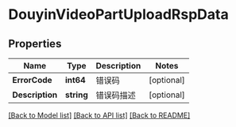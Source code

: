 # DouyinVideoPartUploadRspData

## Properties

Name | Type | Description | Notes
------------ | ------------- | ------------- | -------------
**ErrorCode** | **int64** | 错误码 | [optional] 
**Description** | **string** | 错误码描述 | [optional] 

[[Back to Model list]](../README.md#documentation-for-models) [[Back to API list]](../README.md#documentation-for-api-endpoints) [[Back to README]](../README.md)


